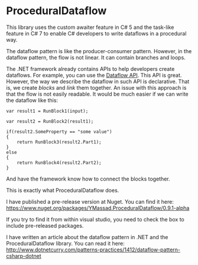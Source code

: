 # ProceduralDataflow

This library uses the custom awaiter feature in C# 5 and the task-like feature in C# 7 to enable C# developers to write dataflows in a procedural way.

The dataflow pattern is like the producer-consumer pattern. However, in the dataflow pattern, the flow is not linear. It can contain branches and loops.

The .NET framework already contains APIs to help developers create dataflows. For example, you can use the [Dataflow API](https://docs.microsoft.com/en-us/dotnet/standard/parallel-programming/dataflow-task-parallel-library). This API is great. However, the way we describe the dataflow in such API is declarative. That is, we create *blocks* and *link* them together. An issue with this approach is that the flow is not easily readable. It would be much easier if we can write the dataflow like this:

    var result1 = RunBlock1(input);
    
    var result2 = RunBlock2(result1);
    
    if(result2.SomeProperty == "some value")
    {
        return RunBlock3(result2.Part1);
    }
    else
    {
        return RunBlock4(result2.Part2);
    }
    
And have the framework know how to connect the blocks together.

This is exactly what ProceduralDataflow does.

I have published a pre-release version at Nuget. You can find it here:
https://www.nuget.org/packages/YMassad.ProceduralDataflow/0.9.1-alpha

If you try to find it from within visual studio, you need to check the box to include pre-released packages.

I have written an article about the dataflow pattern in .NET and the ProceduralDataflow library. You can read it here: http://www.dotnetcurry.com/patterns-practices/1412/dataflow-pattern-csharp-dotnet
